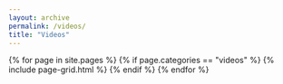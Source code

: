 ```yaml
---
layout: archive
permalink: /videos/
title: "Videos"
---
```


<div class="tiles">
	{% for page in site.pages  %}
		{% if page.categories == "videos" %}
			{% include page-grid.html %}
		{% endif %} 
	{% endfor %}
</div>